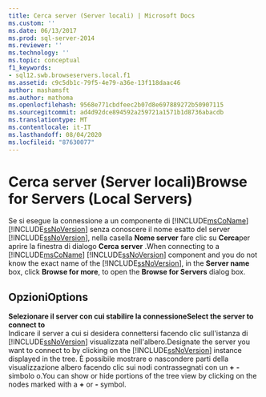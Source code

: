 ```yaml
---
title: Cerca server (Server locali) | Microsoft Docs
ms.custom: ''
ms.date: 06/13/2017
ms.prod: sql-server-2014
ms.reviewer: ''
ms.technology: ''
ms.topic: conceptual
f1_keywords:
- sql12.swb.browseservers.local.f1
ms.assetid: c9c5db1c-79f5-4e79-a36e-13f118daac46
author: mashamsft
ms.author: mathoma
ms.openlocfilehash: 9568e771cbdfeec2b07d8e697889272b50907115
ms.sourcegitcommit: ad4d92dce894592a259721a1571b1d8736abacdb
ms.translationtype: MT
ms.contentlocale: it-IT
ms.lasthandoff: 08/04/2020
ms.locfileid: "87630077"
---
```

# <a name="browse-for-servers-local-servers"></a><span data-ttu-id="444ff-102">Cerca server (Server locali)</span><span class="sxs-lookup"><span data-stu-id="444ff-102">Browse for Servers (Local Servers)</span></span>
  <span data-ttu-id="444ff-103">Se si esegue la connessione a un componente di [!INCLUDE[msCoName](../includes/msconame-md.md)] [!INCLUDE[ssNoVersion](../includes/ssnoversion-md.md)] senza conoscere il nome esatto del server [!INCLUDE[ssNoVersion](../includes/ssnoversion-md.md)], nella casella **Nome server** fare clic su **Cerca**per aprire la finestra di dialogo **Cerca server** .</span><span class="sxs-lookup"><span data-stu-id="444ff-103">When connecting to a [!INCLUDE[msCoName](../includes/msconame-md.md)] [!INCLUDE[ssNoVersion](../includes/ssnoversion-md.md)] component and you do not know the exact name of the [!INCLUDE[ssNoVersion](../includes/ssnoversion-md.md)], in the **Server name** box, click **Browse for more**, to open the **Browse for Servers** dialog box.</span></span>  
  
## <a name="options"></a><span data-ttu-id="444ff-104">Opzioni</span><span class="sxs-lookup"><span data-stu-id="444ff-104">Options</span></span>  
 <span data-ttu-id="444ff-105">**Selezionare il server con cui stabilire la connessione**</span><span class="sxs-lookup"><span data-stu-id="444ff-105">**Select the server to connect to**</span></span>  
 <span data-ttu-id="444ff-106">Indicare il server a cui si desidera connettersi facendo clic sull'istanza di [!INCLUDE[ssNoVersion](../includes/ssnoversion-md.md)] visualizzata nell'albero.</span><span class="sxs-lookup"><span data-stu-id="444ff-106">Designate the server you want to connect to by clicking on the [!INCLUDE[ssNoVersion](../includes/ssnoversion-md.md)] instance displayed in the tree.</span></span> <span data-ttu-id="444ff-107">È possibile mostrare o nascondere parti della visualizzazione albero facendo clic sui nodi contrassegnati con un **+** **-** simbolo o.</span><span class="sxs-lookup"><span data-stu-id="444ff-107">You can show or hide portions of the tree view by clicking on the nodes marked with a **+** or **-** symbol.</span></span>  
  
  
